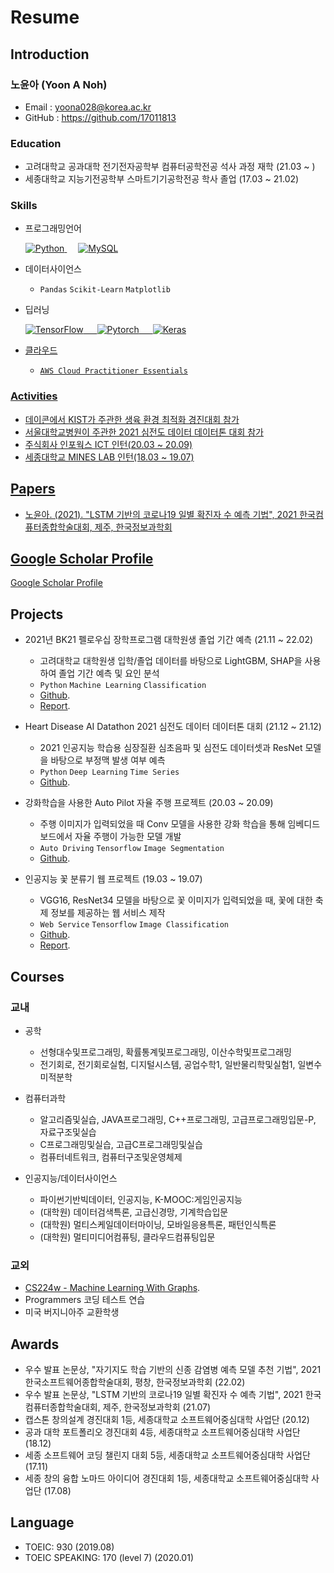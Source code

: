 # Resume

## Introduction
### **노윤아 (Yoon A Noh)**
- Email : yoona028@korea.ac.kr
- GitHub : https://github.com/17011813

### Education

- 고려대학교 공과대학 전기전자공학부 컴퓨터공학전공 석사 과정 재학 (21.03 ~ )
- 세종대학교 지능기전공학부 스마트기기공학전공 학사 졸업 (17.03 ~ 21.02)

### Skills
- 프로그래밍언어

  <a href="https://python.org/">
    <img alt="Python" src="https://img.shields.io/badge/Python-FFD43B?style=for-the-badge&logo=python&logoColor=darkgreen"/>
  </a> &emsp;
    <a href="https://www.mysql.com/"><img alt="MySQL" src="https://img.shields.io/badge/MySQL-00000F?style=for-the-badge&logo=mysql&logoColor=white"></a> 
- 데이터사이언스
  - `Pandas` `Scikit-Learn` `Matplotlib`
- 딥러닝

  <a href="https://www.tensorflow.org/" target="_blank"> 
   <img alt="TensorFlow" src="https://img.shields.io/badge/TensorFlow-FF6F00?style=for-the-badge&logo=TensorFlow&logoColor=white">
  &emsp;
  <a href="https://pytorch.org/" target="_blank"> 
    <img alt="Pytorch" src="https://img.shields.io/badge/PyTorch-EE4C2C?style=for-the-badge&logo=PyTorch&logoColor=white"/>
  &emsp;
  <a href="https://keras.io/" target="_blank"> 
    <img alt="Keras" src="https://img.shields.io/badge/Keras-D00000?style=for-the-badge&logo=Keras&logoColor=white"/>

- 클라우드
  - `AWS Cloud Practitioner Essentials`
  
### Activities
- 데이콘에서 KIST가 주관한 생육 환경 최적화 경진대회 참가
- 서울대학교병원이 주관한 2021 심전도 데이터 데이터톤 대회 참가
- 주식회사 인포웍스 ICT 인턴(20.03 ~ 20.09)
- 세종대학교 MINES LAB 인턴(18.03 ~ 19.07)

## Papers

<!-- ### Domestic -->
- 노윤아. (2021). "LSTM 기반의 코로나19 일별 확진자 수 예측 기법", 2021 한국컴퓨터종합학술대회, 제주, 한국정보과학회

## Google Scholar Profile
[Google Scholar Profile](https://scholar.google.com/citations?user=ZsuRJIkAAAAJ&hl=ko)

## Projects
- 2021년 BK21 펠로우십 장학프로그램 대학원생 졸업 기간 예측 (21.11 ~ 22.02)
    - 고려대학교 대학원생 입학/졸업 데이터를 바탕으로 LightGBM, SHAP을 사용하여 졸업 기간 예측 및 요인 분석
    - `Python` `Machine Learning` `Classification`
    - [Github](https://github.com/17011813/forecasting-graduation).
    - [Report](https://github.com/17011813/forecasting-graduation/blob/main/%EC%B5%9C%EC%A2%85%20%EB%B3%B4%EA%B3%A0%EC%84%9C.hwp).
  
- Heart Disease AI Datathon 2021 심전도 데이터 데이터톤 대회 (21.12 ~ 21.12)
    - 2021 인공지능 학습용 심장질환 심초음파 및 심전도 데이터셋과 ResNet 모델을 바탕으로 부정맥 발생 여부 예측
    - `Python` `Deep Learning` `Time Series`
    - [Github](https://github.com/17011813/ECG-classification-HDAI-2021).

- 강화학습을 사용한 Auto Pilot 자율 주행 프로젝트 (20.03 ~ 20.09)
    - 주행 이미지가 입력되었을 때 Conv 모델을 사용한 강화 학습을 통해 임베디드 보드에서 자율 주행이 가능한 모델 개발
    - `Auto Driving` `Tensorflow` `Image Segmentation`
    - [Github](https://github.com/17011813/Autopilot-TensorFlow).
    
- 인공지능 꽃 분류기 웹 프로젝트 (19.03 ~ 19.07)
    - VGG16, ResNet34 모델을 바탕으로 꽃 이미지가 입력되었을 때, 꽃에 대한 축제 정보를 제공하는 웹 서비스 제작
    - `Web Service` `Tensorflow` `Image Classification`
    - [Github](https://github.com/17011813/FlowerClassification).
    - [Report](https://github.com/17011813/FlowerClassification/blob/master/%EA%BD%83%EB%B6%84%EB%A5%98%EB%85%BC%EB%AC%B8%EC%B5%9C%EC%A2%85.pdf).

## Courses
### 교내
- 공학
  - 선형대수및프로그래밍, 확률통계및프로그래밍, 이산수학및프로그래밍
  - 전기회로, 전기회로실험, 디지털시스템, 공업수학1, 일반물리학및실험1, 일변수미적분학

- 컴퓨터과학
  - 알고리즘및실습, JAVA프로그래밍, C++프로그래밍, 고급프로그래밍입문-P, 자료구조및실습
  - C프로그래밍및실습, 고급C프로그래밍및실습
  - 컴퓨터네트워크, 컴퓨터구조및운영체제
    
- 인공지능/데이터사이언스
  - 파이썬기반빅데이터, 인공지능, K-MOOC:게임인공지능
  - (대학원) 데이터검색특론, 고급신경망, 기계학습입문
  - (대학원) 멀티스케일데이터마이닝, 모바일응용특론, 패턴인식특론
  - (대학원) 멀티미디어컴퓨팅, 클라우드컴퓨팅입문


### 교외
  - [CS224w - Machine Learning With Graphs](http://web.stanford.edu/class/cs224w).
  - Programmers 코딩 테스트 연습
  - 미국 버지니아주 교환학생
  
## Awards
- 우수 발표 논문상, "자기지도 학습 기반의 신종 감염병 예측 모델 추천 기법", 2021 한국소프트웨어종합학술대회, 평창, 한국정보과학회 (22.02)
- 우수 발표 논문상, "LSTM 기반의 코로나19 일별 확진자 수 예측 기법", 2021 한국컴퓨터종합학술대회, 제주, 한국정보과학회 (21.07)
- 캡스톤 창의설계 경진대회 1등, 세종대학교 소프트웨어중심대학 사업단 (20.12)
- 공과 대학 포트폴리오 경진대회 4등, 세종대학교 소프트웨어중심대학 사업단 (18.12)
- 세종 소프트웨어 코딩 챌린지 대회 5등, 세종대학교 소프트웨어중심대학 사업단 (17.11)
- 세종 창의 융합 노마드 아이디어 경진대회 1등, 세종대학교 소프트웨어중심대학 사업단 (17.08)
    
## Language
- TOEIC: 930 (2019.08)
- TOEIC SPEAKING: 170 (level 7) (2020.01)
